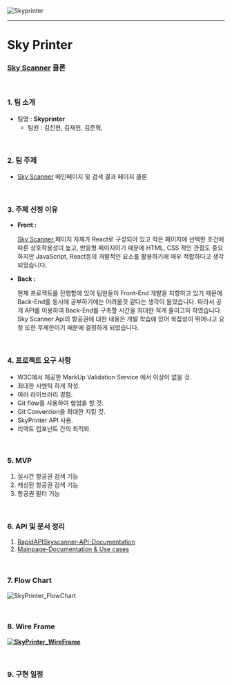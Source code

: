 ![Skyprinter](https://user-images.githubusercontent.com/31315644/73819677-68fa7d80-4833-11ea-99cd-699864fa3c22.png)

---

# Sky Printer

### **[Sky Scanner](https://www.skyscanner.co.kr/) 클론**

<br/>

### 1. 팀 소개

- 팀명 : **Skyprinter**
  - 팀원 : 김진현, 김재헌, 김준혁,

<br/>

### 2. 팀 주제

- [Sky Scanner](https://www.skyscanner.co.kr/) 메인페이지 및 검색 결과 페이지 클론

<br/>

### 3. 주제 선정 이유

- **Front :**

  [Sky Scanner ](https://www.skyscanner.com/)페이지 자체가 React로 구성되어 있고 적은 페이지에 선택한 조건에 따른 상호작용성이 높고, 반응형 페이지이기 때문에 HTML, CSS 적인 관점도 중요하지만 JavaScript, React등의 개발적인 요소를 활용하기에 매우 적합하다고 생각되었습니다.

- **Back :**

  현재 프로젝트를 진행함에 있어 팀원들이 Front-End 개발을 지향하고 있기 때문에 Back-End를 동시에 공부하기에는 어려울것 같다는 생각이 들었습니다. 따라서 공개 API를 이용하여 Back-End를 구축할 시간을 최대한 적게 줄이고자 하였습니다. Sky Scanner Api의 항공권에 대한 내용은 개발 학습에 있어 복잡성이 뛰어나고 요청 또한 무제한이기 때문에 결정하게 되었습니다.

<br/>

### 4. 프로젝트 요구 사항

- W3C에서 제공한 MarkUp Validation Service 에서 이상이 없을 것.
- 최대한 시멘틱 하게 작성.
- 여러 라이브러리 경험.
- Git flow를 사용하여 협업을 할 것.
- Git Convention을 최대한 지킬 것.
- SkyPrinter API 사용.
- 리액트 컴포넌트 간의 최적화.

<br/>

### 5. MVP

1. 실시간 항공권 검색 기능
2. 캐싱된 항공권 검색 기능
3. 항공권 필터 기능

<br/>

### 6. API 및 문서 정리

1. [RapidAPISkyscanner-API-Documentation](./RapidAPISkyscanner-API-Documentation.md)
2. [Mainpage-Documentation & Use cases](./Mainpage-Use-cases-Documentation.md)

<br/>

### 7. Flow Chart

![SkyPrinter_FlowChart](https://lh6.googleusercontent.com/ipfJkBFAPz8fCGGbsg0xHKXCzrO4xEWqSZ6q6Xfv5hHVmasoDh8pdb-Av8nr323ppoZKtkmyo2W1EVXhVAesH5FUVQh_tYlqBoOHih2n0-iq9n0l0dSynmkVRzZ_b5IzhDLLJr8I)

<br/>

### 8. Wire Frame

[**![SkyPrinter_WireFrame](https://lh3.googleusercontent.com/WRH_SsstNuVq0TJl6OMe13MTXtUQOZUwFEaLLlTDv3ZJWnkuACWxSNpo9Yi1AqaOWIk47pxJ1CJzSnEaOqYHiKtTaRabIWdJpbIm6r1lyqe7QF69Rt5lg4ogBi_Offd0fDMp03BN)**](https://ovenapp.io/view/oSsbyScwAhgp8XeIrhNJRkSI91XFCe1a/)

<br/>

### 9. 구현 일정

<br/>
